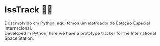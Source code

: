 # IssTrack 👨‍🚀
Desenvolvido em Python, aqui temos um rastreador da Estação Espacial Internacional. </br>
Developed in Python, here we have a prototype tracker for the International Space Station.
